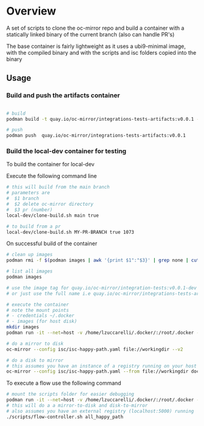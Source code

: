 # Overview

A set of scripts to clone the oc-mirror repo and build a container with  a statically linked binary
of the current branch  (also can handle PR's)

The base container is fairly lightweight as it uses a ubi9-minimal image, with the compiled binary
and with the scripts and isc folders copied into the binary

## Usage

### Build and push the artifacts container

```bash

# build
podman build -t quay.io/oc-mirror/integrations-tests-artifacts:v0.0.1 -f containerfile-rhel9-artifacts

# push 
podman push  quay.io/oc-mirror/integrations-tests-artifacts:v0.0.1
```

### Build the local-dev container for testing

To build the container for local-dev

Execute the following command line

```bash
# this will build from the main branch
# parameters are 
#  $1 branch
#  $2 delete oc-mirror directory
#  $3 pr (number)
local-dev/clone-build.sh main true 

# to build from a pr
local-dev/clone-build.sh MY-PR-BRANCH true 1073
```

On successful build of the container 

```bash
# clean up images
podman rmi -f $(podman images | awk '{print $1":"$3}' | grep none | cut -d':' -f2)

# list all images 
podman images 

# use the image tag for quay.io/oc-mirror/integration-tests:v0.0.1-dev
# or just use the full name i.e quay.io/oc-mirror/integrations-tests-artifacts:v0.0.1-dev

# execute the container
# note the mount points 
# - credentials ~/.docker
# - images (for host disk)
mkdir images
podman run -it --net=host -v /home/lzuccarelli/.docker/:/root/.docker -v ./images/:/artifacts/workingdir a3e3773b0627  bash

# do a mirror to disk
oc-mirror --config isc/isc-happy-path.yaml file://workingdir --v2

# do a disk to mirror
# this assumes you have an instance of a registry running on your host
oc-mirror --config isc/isc-happy-path.yaml --from file://workingdir docker://localhost:5000/test --v2 --dest-tls-verify=false
```

To execute a flow use the following command

```bash
# mount the scripts folder for easier debugging
podman run -it --net=host -v /home/lzuccarelli/.docker/:/root/.docker -v ./images/:/artifacts/workingdir -v ./scripts/:artfifacts/scripts a3e3773b0627  bash
# this will do a a mirror-to-disk and disk-to-mirror
# also assumes you have an external registry (localhost:5000) running
./scripts/flow-controller.sh all_happy_path
```
